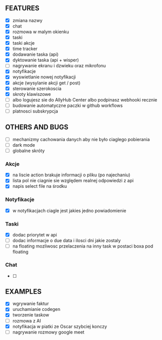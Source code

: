 ## FEATURES

- [x] zmiana nazwy
- [x] chat
- [x] rozmowa w malym okienku
- [x] taski 
- [x] taski akcje
- [x] time tracker
- [x] dodawanie taska (api)
- [x] dyktowanie taska (api + wisper)
- [ ] nagrywanie ekranu i dzwieku oraz mikrofonu
- [x] notyfikacje
- [x] wyswietlanie nowej notyfikacji 
- [x] akcje (wysylanie akcji get / post)
- [x] sterowanie szerokoscia
- [x] skroty klawiszowe
- [ ] albo logujesz sie do AllyHub Center albo podpinasz webhooki recznie 
- [ ] budowanie automatyczne paczki w github workflows
- [ ] platnosci subskrypcja

## OTHERS AND BUGS

- [ ] mechanizmy cachowania danych aby nie było ciaglego pobierania
- [ ] dark mode
- [ ] globalne skróty

### Akcje

- [x] na liscie action brakuje informacji o pliku (po najechaniu)
- [x] lista pol nie ciagnie sie względem realnej odpowiedzi z api
- [x] napis select file na środku

### Notyfikacje

- [x] w notyfikacjach ciagle jest jakies jedno powiadomienie

### Taski

- [x] dodac priorytet w api
- [ ] dodac informacje o due data i ilosci dni jakie zostaly
- [ ] na floating mozliwosc przelaczenia na inny task w postaci boxa pod floating

### Chat

- [ ] 

## EXAMPLES

- [x] wgrywanie faktur
- [x] uruchamianie codegen
- [x] tworzenie taskow
- [ ] rozmowa z AI 
- [x] notyfikacja w piatki ze Oscar szybciej konczy
- [ ] nagrywanie rozmowy google meet
